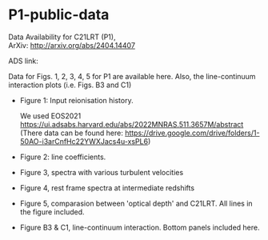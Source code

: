 # P1-public-data

Data Availability for C21LRT (P1),  
ArXiv: http://arxiv.org/abs/2404.14407

ADS link:

Data for Figs. 1, 2, 3, 4, 5 for P1 are available here.
Also, the line-continuum interaction plots (i.e. Figs. B3 and C1)

- Figure 1: Input reionisation history.

  We used EOS2021 https://ui.adsabs.harvard.edu/abs/2022MNRAS.511.3657M/abstract (There data can be found here: https://drive.google.com/drive/folders/1-50AO-i3arCnfHc22YWXJacs4u-xsPL6) 
- Figure 2: line coefficients. 
- Figure 3, spectra with various turbulent velocities
- Figure 4, rest frame spectra at intermediate redshifts
- Figure 5, comparasion between 'optical depth' and C21LRT. All lines in the figure included.
- Figure B3 & C1, line-continuum interaction. Bottom panels included here.

